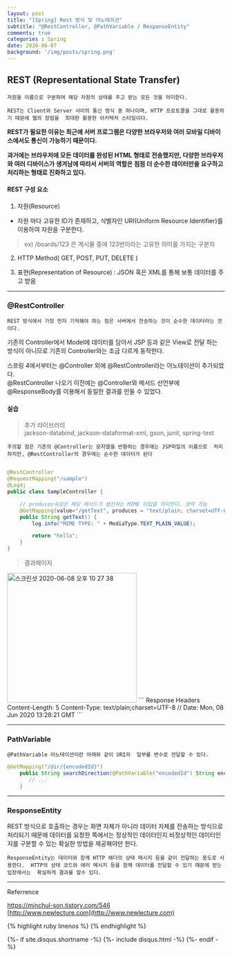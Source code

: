 ```yaml
---
layout: post
title: "[Spring] Rest 방식 및 어노테이션"
subtitle: "@RestController, @PathVariable / ResponseEntity"
comments: true
categories : Spring
date: 2020-06-07
background: '/img/posts/spring.png'
---
```



## REST (Representational State Transfer)

`자원을 이름으로 구분하여 해당 자원의 상태를 주고 받는 모든 것을 의미한다.`    

`REST는 Client와 Server 사이의 통신 방식 중 하나이며, HTTP 프로토콜을 그대로 활용하기 때문에 웹의 장점을 
최대한 활용한 아키텍처 스타일이다.`   

**REST가 필요한 이유는 최근에 서버 프로그램은 다양한 브라우저와 여러 모바일 디바이스에서도 
통신이 가능하기 때문이다.** 

**과거에는 브라우저에 모든 데이터를 완성된 HTML 형태로 전송했지만, 다양한 브라우저와 여러 디바이스가 
생겨남에 따라서 서버의 역할은 점점 더 순수한 데이터만을 요구하고 처리하는 형태로 진화하고 있다.**   

#### REST 구성 요소  

1) 자원(Resource) 

- 자원 마다 고유한 ID가 존재하고,  식별자인 URI(Uniform Resource Identifier)를 이용하여 자원을 구분한다.    
> ex)  /boards/123 은 게시물 중에 123번이라는 고유한 의미를 가지는 구분자   

2) HTTP Method( GET, POST, PUT, DELETE )   

3) 표현(Representation of Resource) : JSON 혹은 XML를 통해 보통 데이터를 주고 받음   

- - -

### @RestController

`REST 방식에서 가장 먼저 기억해야 하는 점은 서버에서 전송하는 것이 순수한 데이터라는 것이다.`       

기존의 Controller에서 Model에 데이터를 담아서 JSP 등과 같은 View로 전달 하는 방식이 아니므로 
기존의 Controller와는 조금 다르게 동작한다.   

스프링 4에서부터는 @Controller 외에 @RestController라는 어노테이션이 추가되었다.    
@RestController 나오기 이전에는 @Controller와 메서드 선언부에 @ResponseBody를 이용해서 동일한 
결과를 만들 수 있었다.   

#### 실습   

> 추가 라이브러리    
> jackson-databind, jackson-dataformat-xml, gson, junit, spring-test

`주의할 점은 기존의 @Controller는 문자열을 반환하는 경우에는 JSP파일의 이름으로 
처리하지만, @RestController의 경우에는 순수한 데이터가 된다`        

```java

@RestController
@RequestMapping("/sample")
@Log4j
public class SampleController {

    // produces속성은 해당 메서드가 생산하는 MIME 타입을 의미한다. 생략 가능 
    @GetMapping(value="/getText", produces = "text/plain; charset=UTF-8")
    public String getText() {
        log.info("MIME TYPE: " + MediaType.TEXT_PLAIN_VALUE);

        return "hello";
    }
}

```
> 결과페이지    
<img width="300" alt="스크린샷 2020-06-08 오후 10 27 38" src="https://user-images.githubusercontent.com/26623547/84036173-d1bb5780-a9d7-11ea-8437-8e41c570f324.png">    
```
Response Headers
Content-Length: 5
Content-Type: text/plain;charset=UTF-8   // 
Date: Mon, 08 Jun 2020 13:28:21 GMT
```

- - -    

### PathVariable    

`@PathVariable 어노테이션이란 아래와 같이 URI의 
일부를 변수로 전달할 수 있다.`    


```java
@GetMapping("/dir/{encodedId}")
    public String searchDirection(@PathVariable("encodedId") String encodedId) {
       // ...
    }
```

- - -

### ResponseEntity   

REST 방식으로 호출하는 경우는 화면 자체가 아니라 데이터 자체를 전송하는 방식으로 
처리되기 때문에 데이터를 요청한 쪽에서는 정상적인 데이터인지 비정상적인 데이터인지를 
구분할 수 있는 확실한 방법을 제공해야만 한다.

`ResponseEntity는 데이터와 함께 HTTP 헤더의 상태 메시지 등을 같이 전달하는 용도로 사용한다. 
HTTP의 상태 코드와 에러 메시지 등을 함께 데이터를 전달할 수 있기 때문에 받는 입장에서는 
확실하게 결과를 알수 있다.`   




- - -
Referrence 

<https://minchul-son.tistory.com/546>    
[http://www.newlecture.com](http://www.newlecture.com)   

{% highlight ruby linenos %}
{% endhighlight %}


{%- if site.disqus.shortname -%}
    {%- include disqus.html -%}
{%- endif -%}
